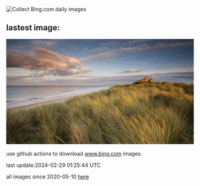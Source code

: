 ![Collect Bing.com daily images](https://github.com/counter2015/bing-daily-images/workflows/Collect%20Bing.com%20daily%20images/badge.svg)
## lastest image:
![](images/BamburghCastleUK.jpg)

use github actions to download www.bing.com images.

last update:2024-02-29 01:25:44 UTC

all images since 2020-05-10 [here](https://github.com/counter2015/bing-daily-images/tree/master/images) 
